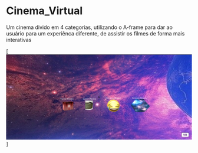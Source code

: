 # Cinema_Virtual
Um cinema divido em 4 categorias, utilizando o A-frame para dar ao usuário para um experiênca diferente, de assistir os filmes de forma mais interativas

[![Image](https://github.com/Dinos-s/Cinema_Virtual/blob/master/images/base.png "modelo")]